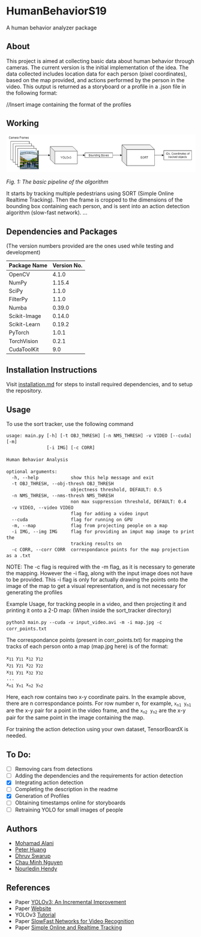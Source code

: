 # HumanBehaviorS19
A human behavior analyzer package

## About
This project is aimed at collecting basic data about human behavior through cameras. The current version is the initial implementation of the idea. The data collected includes location data for each person (pixel coordinates), based on the map provided, and actions performed by the person in the video. This output is returned as a storyboard or a profile in a .json file in the following format:

//Insert image containing the format of the profiles

## Working
!["MOT Pipeline"](https://github.com/PurdueCAM2Project/HumanBehaviorS19/blob/master/resources/pipeline.png)

*Fig. 1: The basic pipeline of the algorithm*

It starts by tracking multiple pedestrians using SORT (Simple Online Realtime Tracking). Then the frame is cropped to the dimensions of the bounding box containing each person, and is sent into an action detection algorithm (slow-fast network). ...


## Dependencies and Packages

(The version numbers provided are the ones used while testing and development)

| Package Name  | Version No.   |
| ------------- | ------------- |
|OpenCV|4.1.0|
|NumPy|1.15.4|
|SciPy|1.1.0|
|FilterPy|1.1.0|
|Numba|0.39.0|
|Scikit-Image|0.14.0|
|Scikit-Learn|0.19.2|
|PyTorch|1.0.1|
|TorchVision|0.2.1|
|CudaToolKit|9.0|

## Installation Instructions

Visit [installation.md](installation.md) for steps to install required dependencies, and to setup the repository.

## Usage

To use the sort tracker, use the following command

```
usage: main.py [-h] [-t OBJ_THRESH] [-n NMS_THRESH] -v VIDEO [--cuda] [-m]
               [-i IMG] [-c CORR]

Human Behavior Analysis

optional arguments:
  -h, --help            show this help message and exit
  -t OBJ_THRESH, --obj-thresh OBJ_THRESH
                        objectness threshold, DEFAULT: 0.5
  -n NMS_THRESH, --nms-thresh NMS_THRESH
                        non max suppression threshold, DEFAULT: 0.4
  -v VIDEO, --video VIDEO
                        flag for adding a video input
  --cuda                flag for running on GPU
  -m, --map             flag from projecting people on a map
  -i IMG, --img IMG     flag for providing an imput map image to print the
                        tracking results on
  -c CORR, --corr CORR  correspondance points for the map projection as a .txt
  ```
  
NOTE: The -c flag is required with the -m flag, as it is necessary to generate the mapping. However the -i flag, along with the input image does not have to be provided. This -i flag is only for actually drawing the points onto the image of the map to get a visual representation, and is not necessary for generating the profiles


Example Usage, for tracking people in a video, and then projecting it and printing it onto a 2-D map: (When inside the sort_tracker directory)

```python3 main.py --cuda -v input_video.avi -m -i map.jpg -c corr_points.txt ```

The correspondance points (present in corr_points.txt) for mapping the tracks of each person onto a map (map.jpg here) is of the format:

<pre>
<code>x<sub>11</sub> y<sub>11</sub> x<sub>12</sub> y<sub>12</sub>
x<sub>21</sub> y<sub>21</sub> x<sub>22</sub> y<sub>22</sub>
x<sub>31</sub> y<sub>31</sub> x<sub>32</sub> y<sub>32</sub>
...
x<sub>n1</sub> y<sub>n1</sub> x<sub>n2</sub> y<sub>n2</sub></code>
</pre>

Here, each row contains two x-y coordinate pairs. In the example above, there are n correspondance points. For row number n, for example, <code>x<sub>n1</sub> y<sub>n1</sub></code> are the x-y pair for a point in the video frame, and the <code>x<sub>n2</sub> y<sub>n2</sub></code> are the x-y pair for the same point in the image containing the map.

For training the action detection using your own dataset, TensorBoardX is needed.

## To Do:
- [ ] Removing cars from detections
- [ ] Adding the dependencies and the requirements for action detection
- [X] Integrating action detection
- [ ] Completing the description in the readme
- [X] Generation of Profiles
- [ ] Obtaining timestamps online for storyboards 
- [ ] Retraining YOLO for small images of people

## Authors
- [Mohamad Alani](https://github.com/moealani)
- [Peter Huang](https://github.com/peterhuang88)
- [Dhruv Swarup](https://github.com/dhruvswarup123)
- [Chau Minh Nguyen](https://github.com/cnguyenm)
- [Nourledin Hendy](https://github.com/nhendy)

## References
- Paper [YOLOv3: An Incremental Improvement](https://pjreddie.com/media/files/papers/YOLOv3.pdf)
- Paper [Website](https://pjreddie.com/darknet/yolo/)
- YOLOv3 [Tutorial](https://blog.paperspace.com/how-to-implement-a-yolo-object-detector-in-pytorch/)
- Paper [SlowFast Networks for Video Recognition](https://arxiv.org/abs/1812.03982)
- Paper [Simple Online and Realtime Tracking](https://arxiv.org/abs/1602.00763)
